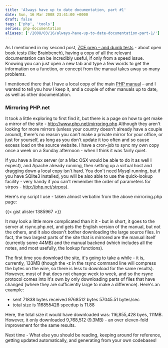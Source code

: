 ```yaml
---
title: 'Always have up to date documentation, part #1'
date: Sun, 16 Mar 2008 23:41:00 +0000
draft: false
tags: ['php', 'tools']
series: php-documentation
aliases: ['/2008/03/16/always-have-up-to-date-documentation-part-1/']
---
```


As I mentioned in my second post, [ZCE prep – and dumb tests](/post/zce-prep-and-dumb-tests-2/) - about open book tests (like Brainbench), having a copy of all the relevant documentation can be incredibly useful, if only from a speed issue. Knowing you can just open a new tab and type a few words to get the information on a function, or concept from the manual takes away so many problems.

I mentioned there that I have a local copy of the main [PHP manual](http://php.net/manual/en/) – and I wanted to tell you how I keep it, and a couple of other manuals up to date, as well as other documentation.

### Mirroring PHP.net

It took a little exploring to first find it, but there is a page on how to get make a mirror of the site - http://www.php.net/mirroring.php Although they aren't looking for more mirrors (unless your country doesn't already have a couple around), there's no reason you can't make a private mirror for your office, or just for yourself, as long as you don't update it too often and so cause excess load on the source website. I have a cron-job to sync my own copy once a week on a Sunday afternoon - when I think it was fairly quiet.

If you have a linux server (or a Mac OSX would be able to do it as well I expect), and Apache already running, then setting up a virtual host and dragging down a local copy isn't hard. You don't need Mysql running, but if you have SQlite3 installed, you will be also able to use the quick-lookup facility - very handy if you can't remember the order of parameters for strpos - http://php.net/strpos).

Here's my script I use - taken almost verbatim from the above mirroring.php page:

{{< gist alister 1385967 >}}

It may look a little more complicated than it it - but in short, it goes to the server at rsync.php.net, and gets the English version of the manual, but not the others, and it also doesn't bother downloading the large source files. In fact, the two largest parts of the site that is mirrored are the manual itself (currently some 44MB) and the manual backend (which includes all the notes, and most usefully, the lookup functions).

The first time you download the site, it's going to take a while - it is, currently, 133MB (though the -z in the rsync command line will compress the bytes on the wire, so there is less to download for the same results). However, most of that does not change week to week, and so the rsync protocol comes into it's own by only downloading parts of files that have changed (where they are sufficiently large to make a difference). Here's an example:

*   sent 71838 bytes received 9768512 bytes 57045.51 bytes/sec
*   total size is 116855428 speedup is 11.88

Here, the total size it would have downloaded was: 116,855,428 byes, 111MB. However, it only downloaded 9,768,512 (9.3MB) - an over eleven-fold improvement for the same results.

Next time - What else you should be reading, keeping around for reference, getting updated automatically, and generating from your own codebases!
